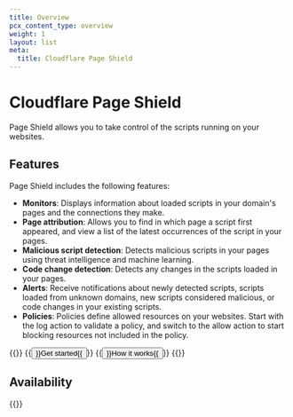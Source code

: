 ```yaml
---
title: Overview
pcx_content_type: overview
weight: 1
layout: list
meta:
  title: Cloudflare Page Shield
---
```


# Cloudflare Page Shield

Page Shield allows you to take control of the scripts running on your websites.

## Features

Page Shield includes the following features:

* **Monitors**: Displays information about loaded scripts in your domain's pages and the connections they make.
* **Page attribution**: Allows you to find in which page a script first appeared, and view a list of the latest occurrences of the script in your pages.
* **Malicious script detection**: Detects malicious scripts in your pages using threat intelligence and machine learning.
* **Code change detection**: Detects any changes in the scripts loaded in your pages.
* **Alerts**: Receive notifications about newly detected scripts, scripts loaded from unknown domains, new scripts considered malicious, or code changes in your existing scripts.
* **Policies**: Policies define allowed resources on your websites. Start with the log action to validate a policy, and switch to the allow action to start blocking resources not included in the policy.

{{<button-group>}}
  {{<button type="primary" href="/page-shield/get-started/">}}Get started{{</button>}}
  {{<button type="secondary" href="/page-shield/how-it-works/">}}How it works{{</button>}}
{{</button-group>}}

## Availability

{{<feature-table id="security.page_shield">}}
